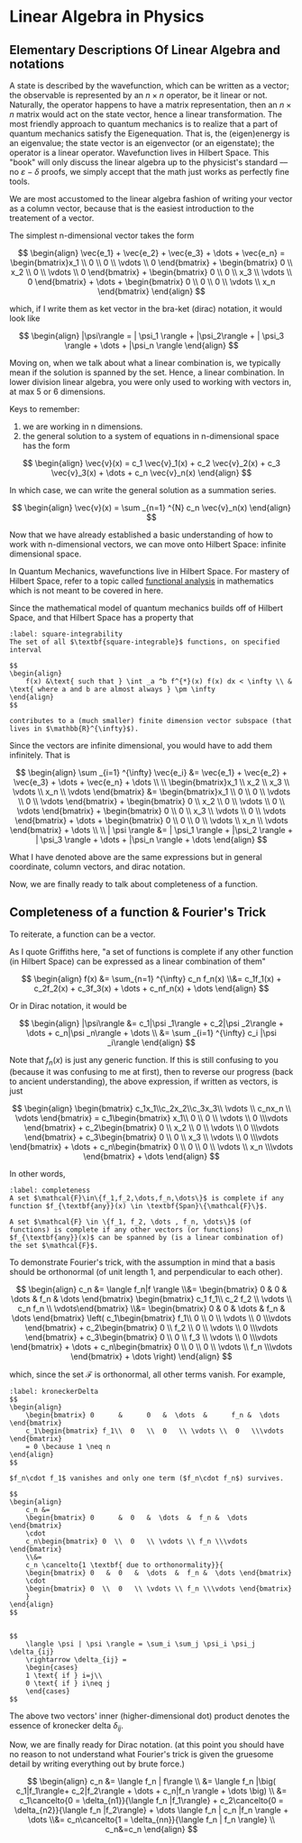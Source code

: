 # Linear Algebra in Physics

## Elementary Descriptions Of Linear Algebra and notations
A state is described by the wavefunction, which can be written as a vector; the observable is represented by an $n\times n$ operator, be it linear or not. Naturally, the operator happens to have a matrix representation, then an $n\times n$ matrix would act on the state vector, hence a linear transformation. The most friendly approach to quantum mechanics is to realize that a part of quantum mechanics satisfy the Eigenequation. That is, the (eigen)energy is an eigenvalue; the state vector is an eigenvector (or an eigenstate); the operator is a linear operator. Wavefunction lives in Hilbert Space. This "book" will only discuss the linear algebra up to the physicist's standard –– no $\varepsilon - \delta$ proofs, we simply accept that the math just works as perfectly fine tools.

We are most accustomed to the linear algebra fashion of writing your vector as a column vector, because that is the easiest introduction to the treatement of a vector. 

The simplest n-dimensional vector takes the form 

$$
\begin{align}
    \vec{e_1} + \vec{e_2} + \vec{e_3} + \dots + \vec{e_n}
    =
    \begin{bmatrix}x_1 \\ 0   \\ 0   \\ \vdots \\ 0   \end{bmatrix} + 
    \begin{bmatrix}  0 \\ x_2 \\ 0   \\ \vdots \\ 0   \end{bmatrix} + 
    \begin{bmatrix}  0 \\ 0   \\ x_3 \\ \vdots \\ 0   \end{bmatrix} +
    \dots +  
    \begin{bmatrix}  0 \\ 0   \\ 0   \\ \vdots \\ x_n \end{bmatrix} 
\end{align}
$$


which, if I write them as ket vector in the bra-ket (dirac) notation, it would look like

$$
\begin{align}
    |\psi\rangle
    =
    | \psi_1 \rangle + |\psi_2\rangle 
    + | \psi_3 \rangle + \dots + |\psi_n \rangle
\end{align}
$$

Moving on, when we talk about what a linear combination is, we typically mean if the solution is spanned by the set. Hence, a linear combination. In lower division linear algebra, you were only used to working with vectors in, at max 5 or 6 dimensions. 

Keys to remember: 
1. we are working in n dimensions. 
2. the general solution to a system of equations in n-dimensional space has the form 

$$ 
\begin{align}
    \vec{v}(x) = c_1 \vec{v}_1(x) + c_2 \vec{v}_2(x) +  c_3 \vec{v}_3(x) + \dots + c_n \vec{v}_n(x)
\end{align}
$$

In which case, we can write the general solution as a summation series.

$$
\begin{align}
    \vec{v}(x) = \sum _{n=1} ^{N} c_n \vec{v}_n(x)
\end{align}
$$

Now that we have already established a basic understanding of how to work with n-dimensional vectors, we can move onto Hilbert Space: infinite dimensional space. 

In Quantum Mechanics, wavefunctions live in Hilbert Space. For mastery of Hilbert Space, refer to a topic called [functional analysis](https://en.wikipedia.org/wiki/Square-integrable_function) in mathematics which is not meant to be covered in here. 

Since the mathematical model of quantum mechanics builds off of Hilbert Space, and that Hilbert Space has a property that 

````{prf:property}
:label: square-integrability
The set of all $\textbf{square-integrable}$ functions, on specified interval

$$
\begin{align}
    f(x) &\text{ such that } \int _a ^b f^{*}(x) f(x) dx < \infty \\ & \text{ where a and b are almost always } \pm \infty
\end{align}
$$

contributes to a (much smaller) finite dimension vector subspace (that lives in $\mathbb{R}^{\infty}$).
````

Since the vectors are infinite dimensional, you would have to add them infinitely. That is 

$$
\begin{align}
    \sum _{i=1} ^{\infty} \vec{e_i} &= 
    \vec{e_1} + \vec{e_2} + \vec{e_3} + \dots + \vec{e_n} + \dots 
    \\ \\
    \begin{bmatrix}x_1 \\ x_2 \\ x_3 \\ \vdots \\ x_n \\ \vdots  \end{bmatrix} &= 
    \begin{bmatrix}x_1 \\ 0   \\ 0   \\ \vdots \\ 0   \\ \vdots  \end{bmatrix} + 
    \begin{bmatrix}  0 \\ x_2 \\ 0   \\ \vdots \\ 0   \\ \vdots  \end{bmatrix} + 
    \begin{bmatrix}  0 \\ 0   \\ x_3 \\ \vdots \\ 0   \\ \vdots  \end{bmatrix} +
    \dots +  
    \begin{bmatrix}  0 \\ 0   \\ 0   \\ \vdots \\ x_n \\ \vdots  \end{bmatrix} + 
    \dots 
    \\ \\
    | \psi   \rangle &= 
    | \psi_1 \rangle + |\psi_2 \rangle + | \psi_3 \rangle + \dots + |\psi_n \rangle + \dots
\end{align}
$$


What I have denoted above are the same expressions but in general coordinate, column vectors, and dirac notation.

Now, we are finally ready to talk about completeness of a function. 

## Completeness of a function & Fourier's Trick
To reiterate, a function can be a vector. 

As I quote Griffiths here, "a set of functions is complete if any other function (in Hilbert Space) can be expressed as a linear combination of them" 

$$
\begin{align}
    f(x) 
    &= 
    \sum_{n=1} ^{\infty} c_n f_n(x) 
    \\&= 
    c_1f_1(x) + c_2f_2(x) + c_3f_3(x) + \dots + c_nf_n(x) + \dots
\end{align}
$$

Or in Dirac notation, it would be 

$$
\begin{align}
    |\psi\rangle &=
    c_1|\psi _1\rangle + c_2|\psi _2\rangle + \dots + c_n|\psi _n\rangle + \dots \\ &= 
    \sum _{i=1} ^{\infty} c_i |\psi _i\rangle
\end{align}
$$

Note that $f_n(x)$ is just any generic function. If this is still confusing to you (because it was confusing to me at first), then to reverse our progress (back to ancient understanding), the above expression, if written as vectors, is just 

$$
\begin{align}
    \begin{bmatrix} c_1x_1\\c_2x_2\\c_3x_3\\ \vdots \\ c_nx_n \\ \vdots \end{bmatrix}
    =
    c_1\begin{bmatrix} x_1\\  0   \\  0   \\ \vdots \\  0   \\\vdots \end{bmatrix} + 
    c_2\begin{bmatrix} 0  \\ x_2  \\  0   \\ \vdots \\  0   \\\vdots \end{bmatrix} + 
    c_3\begin{bmatrix} 0  \\  0   \\ x_3  \\ \vdots \\  0   \\\vdots \end{bmatrix} +
    \dots +  
    c_n\begin{bmatrix} 0  \\  0   \\  0   \\ \vdots \\ x_n  \\\vdots \end{bmatrix} + 
    \dots
\end{align}
$$

In other words, 
````{prf:definition}
:label: completeness
A set $\mathcal{F}\in\{f_1,f_2,\dots,f_n,\dots\}$ is complete if any function $f_{\textbf{any}}(x) \in \textbf{Span}\{\mathcal{F}\}$. 

A set $\mathcal{F} \in \{f_1, f_2, \dots , f_n, \dots\}$ (of functions) is complete if any other vectors (or functions) $f_{\textbf{any}}(x)$ can be spanned by (is a linear combination of) the set $\mathcal{F}$. 
````
To demonstrate Fourier's trick, with the assumption in mind that a basis should be orthonormal (of unit length 1, and perpendicular to each other). 

$$
\begin{align}
    c_n &= 
    \langle f_n|f \rangle \\&=
    \begin{bmatrix} 0      &      0   &  \dots  &      f_n &  \dots \end{bmatrix}
    \begin{bmatrix} c_1 f_1\\ c_2 f_2 \\ \vdots \\ c_n f_n \\ \vdots\end{bmatrix} 
    \\&=
    \begin{bmatrix} 0      &      0   &  \dots  &      f_n &  \dots \end{bmatrix}
    \left(
        c_1\begin{bmatrix} f_1\\  0   \\  0   \\ \vdots \\  0   \\\vdots \end{bmatrix} + 
    c_2\begin{bmatrix} 0  \\ f_2  \\  0   \\ \vdots \\  0   \\\vdots \end{bmatrix} + 
    c_3\begin{bmatrix} 0  \\  0   \\ f_3  \\ \vdots \\  0   \\\vdots \end{bmatrix} +
    \dots +  
    c_n\begin{bmatrix} 0  \\  0   \\  0   \\ \vdots \\ f_n  \\\vdots \end{bmatrix} + 
    \dots  
    \right)
\end{align}
$$

which, since the set $\mathcal{F}$ is orthonormal, all other terms vanish. For example,

````{prf:definition}
:label: kroneckerDelta
$$
\begin{align}
    \begin{bmatrix} 0      &      0   &  \dots  &      f_n &  \dots \end{bmatrix}
    c_1\begin{bmatrix} f_1\\  0   \\  0   \\ \vdots \\  0   \\\vdots \end{bmatrix}
    = 0 \because 1 \neq n
\end{align}
$$

$f_n\cdot f_1$ vanishes and only one term ($f_n\cdot f_n$) survives. 

$$
\begin{align}
    c_n &= 
    \begin{bmatrix} 0      &  0   &  \dots  &  f_n &  \dots \end{bmatrix}
    \cdot
    c_n\begin{bmatrix} 0  \\  0   \\ \vdots \\ f_n \\\vdots \end{bmatrix}     
    \\&=
    c_n \cancelto{1 \textbf{ due to orthonormality}}{
    \begin{bmatrix} 0   &  0   &  \dots  &  f_n &  \dots \end{bmatrix}
    \cdot
    \begin{bmatrix} 0  \\  0   \\ \vdots \\ f_n \\\vdots \end{bmatrix}
    }
\end{align}
$$


$$
    \langle \psi | \psi \rangle = \sum_i \sum_j \psi_i \psi_j \delta_{ij}
    \rightarrow \delta_{ij} =
    \begin{cases}
    1 \text{ if } i=j\\
    0 \text{ if } i\neq j
    \end{cases}
$$
````

The above two vectors' inner (higher-dimensional dot) product denotes the essence of kronecker delta $\delta_{ij}$. 

Now, we are finally ready for Dirac notation. (at this point you should have no reason to not understand what Fourier's trick is given the gruesome detail by writing everything out by brute force.)

$$ 
\begin{align}
    c_n &=
    \langle f_n | f\rangle 
    \\ &=
    \langle f_n |\big( c_1|f_1\rangle+ c_2|f_2\rangle + \dots + c_n|f_n \rangle + \dots \big)
    \\ &=
    c_1\cancelto{0 = \delta_{n1}}{\langle f_n |f_1\rangle} +
    c_2\cancelto{0 = \delta_{n2}}{\langle f_n |f_2\rangle} + 
    \dots  
    \langle f_n | c_n |f_n \rangle + 
    \dots
    \\&=
    c_n\cancelto{1 = \delta_{nn}}{\langle f_n | f_n \rangle}
    \\
    c_n&=c_n
\end{align}
$$





